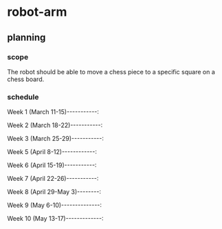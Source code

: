 # robot-arm
## planning
### scope
The robot should be able to move a chess piece to a specific square on a chess board.
### schedule
Week 1 (March 11-15)-----------:

Week 2 (March 18-22)-----------: 

Week 3 (March 25-29)-----------: 

Week 5 (April 8-12)------------: 

Week 6 (April 15-19)-----------:

Week 7 (April 22-26)-----------:

Week 8 (April 29-May 3)--------: 

Week 9 (May 6-10)--------------:

Week 10 (May 13-17)-------------:
